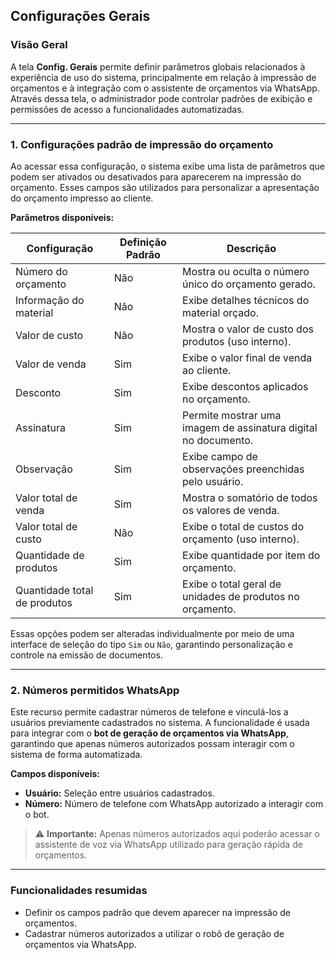 ## Configurações Gerais

### Visão Geral

A tela **Config. Gerais** permite definir parâmetros globais relacionados à experiência de uso do sistema, principalmente em relação à impressão de orçamentos e à integração com o assistente de orçamentos via WhatsApp. Através dessa tela, o administrador pode controlar padrões de exibição e permissões de acesso a funcionalidades automatizadas.

---

### 1. Configurações padrão de impressão do orçamento

Ao acessar essa configuração, o sistema exibe uma lista de parâmetros que podem ser ativados ou desativados para aparecerem na impressão do orçamento. Esses campos são utilizados para personalizar a apresentação do orçamento impresso ao cliente.

**Parâmetros disponíveis:**

| Configuração                  | Definição Padrão | Descrição                                                                 |
|------------------------------|------------------|---------------------------------------------------------------------------|
| Número do orçamento          | Não              | Mostra ou oculta o número único do orçamento gerado.                     |
| Informação do material       | Não              | Exibe detalhes técnicos do material orçado.                              |
| Valor de custo               | Não              | Mostra o valor de custo dos produtos (uso interno).                      |
| Valor de venda               | Sim              | Exibe o valor final de venda ao cliente.                                 |
| Desconto                     | Sim              | Exibe descontos aplicados no orçamento.                                  |
| Assinatura                   | Sim              | Permite mostrar uma imagem de assinatura digital no documento.           |
| Observação                   | Sim              | Exibe campo de observações preenchidas pelo usuário.                      |
| Valor total de venda         | Sim              | Mostra o somatório de todos os valores de venda.                         |
| Valor total de custo         | Não              | Exibe o total de custos do orçamento (uso interno).                      |
| Quantidade de produtos       | Sim              | Exibe quantidade por item do orçamento.                                  |
| Quantidade total de produtos | Sim              | Exibe o total geral de unidades de produtos no orçamento.                |

Essas opções podem ser alteradas individualmente por meio de uma interface de seleção do tipo `Sim` ou `Não`, garantindo personalização e controle na emissão de documentos.

---

### 2. Números permitidos WhatsApp

Este recurso permite cadastrar números de telefone e vinculá-los a usuários previamente cadastrados no sistema. A funcionalidade é usada para integrar com o **bot de geração de orçamentos via WhatsApp**, garantindo que apenas números autorizados possam interagir com o sistema de forma automatizada.

**Campos disponíveis:**

- **Usuário:** Seleção entre usuários cadastrados.
- **Número:** Número de telefone com WhatsApp autorizado a interagir com o bot.

> ⚠️ **Importante:** Apenas números autorizados aqui poderão acessar o assistente de voz via WhatsApp utilizado para geração rápida de orçamentos.

---

### Funcionalidades resumidas

- Definir os campos padrão que devem aparecer na impressão de orçamentos.
- Cadastrar números autorizados a utilizar o robô de geração de orçamentos via WhatsApp.
